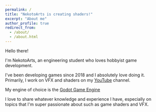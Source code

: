 ```yaml
---
permalink: /
title: "NekotoArts is creating shaders!"
excerpt: "About me"
author_profile: true
redirect_from: 
  - /about/
  - /about.html
---
```


Hello there!

I'm NekotoArts, an engineering student who loves hobbyist game development.

I've been developing games since 2018 and I absolutely love doing it. Primarily, I work on VFX and shaders on my [YouTube](https://www.youtube.com/c/NekotoArts) channel.

My engine of choice is the [Godot Game Engine](https://godotengine.org)

I love to share whatever knowledge and experience I have, especially on topics that I'm super passionate about such as game shaders and VFX.
